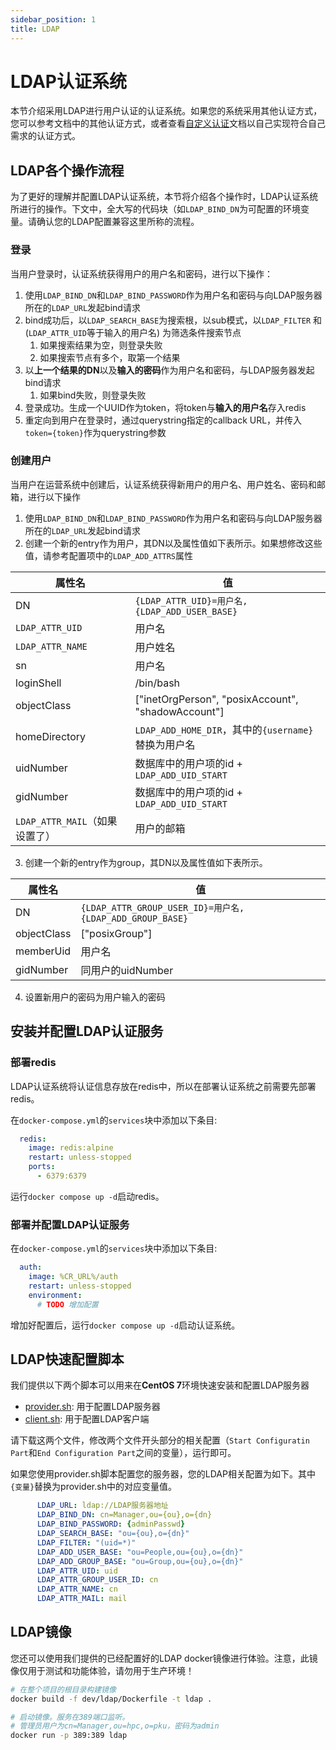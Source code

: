 ```yaml
---
sidebar_position: 1
title: LDAP 
---
```


# LDAP认证系统

本节介绍采用LDAP进行用户认证的认证系统。如果您的系统采用其他认证方式，您可以参考文档中的其他认证方式，或者查看[自定义认证](./custom.md)文档以自己实现符合自己需求的认证方式。

## LDAP各个操作流程

为了更好的理解并配置LDAP认证系统，本节将介绍各个操作时，LDAP认证系统所进行的操作。下文中，全大写的代码块（如`LDAP_BIND_DN`为可配置的环境变量。请确认您的LDAP配置兼容这里所称的流程。

### 登录

当用户登录时，认证系统获得用户的用户名和密码，进行以下操作：

1. 使用`LDAP_BIND_DN`和`LDAP_BIND_PASSWORD`作为用户名和密码与向LDAP服务器所在的`LDAP_URL`发起bind请求
2. bind成功后，以`LDAP_SEARCH_BASE`为搜索根，以sub模式，以`LDAP_FILTER` 和 (`LDAP_ATTR_UID`等于输入的用户名) 为筛选条件搜索节点
   1. 如果搜索结果为空，则登录失败
   2. 如果搜索节点有多个，取第一个结果
3. 以**上一个结果的DN**以及**输入的密码**作为用户名和密码，与LDAP服务器发起bind请求
   1. 如果bind失败，则登录失败
4. 登录成功。生成一个UUID作为token，将token与**输入的用户名**存入redis
5. 重定向到用户在登录时，通过querystring指定的callback URL，并传入`token={token}`作为querystring参数

### 创建用户

当用户在运营系统中创建后，认证系统获得新用户的用户名、用户姓名、密码和邮箱，进行以下操作

1. 使用`LDAP_BIND_DN`和`LDAP_BIND_PASSWORD`作为用户名和密码与向LDAP服务器所在的`LDAP_URL`发起bind请求
2. 创建一个新的entry作为用户，其DN以及属性值如下表所示。如果想修改这些值，请参考配置项中的`LDAP_ADD_ATTRS`属性

| 属性名                         | 值                                                  |
| ------------------------------ | --------------------------------------------------- |
| DN                             | `{LDAP_ATTR_UID}=用户名,{LDAP_ADD_USER_BASE}`       |
| `LDAP_ATTR_UID`                | 用户名                                              |
| `LDAP_ATTR_NAME`               | 用户姓名                                            |
| sn                             | 用户名                                              |
| loginShell                     | /bin/bash                                           |
| objectClass                    | ["inetOrgPerson", "posixAccount", "shadowAccount"]  |
| homeDirectory                  | `LDAP_ADD_HOME_DIR`，其中的`{username}`替换为用户名 |
| uidNumber                      | 数据库中的用户项的id + `LDAP_ADD_UID_START`         |
| gidNumber                      | 数据库中的用户项的id + `LDAP_ADD_UID_START`         |
| `LDAP_ATTR_MAIL`（如果设置了） | 用户的邮箱                                          |

3. 创建一个新的entry作为group，其DN以及属性值如下表所示。

| 属性名      | 值                                                       |
| ----------- | -------------------------------------------------------- |
| DN          | `{LDAP_ATTR_GROUP_USER_ID}=用户名,{LDAP_ADD_GROUP_BASE}` |
| objectClass | ["posixGroup"]                                           |
| memberUid   | 用户名                                                   |
| gidNumber   | 同用户的uidNumber                                        |

4. 设置新用户的密码为用户输入的密码


## 安装并配置LDAP认证服务

### 部署redis

LDAP认证系统将认证信息存放在redis中，所以在部署认证系统之前需要先部署redis。

在`docker-compose.yml`的`services`块中添加以下条目:

```yaml title=docker-compose.yml
  redis:
    image: redis:alpine
    restart: unless-stopped
    ports:
      - 6379:6379
```

运行`docker compose up -d`启动redis。

### 部署并配置LDAP认证服务

在`docker-compose.yml`的`services`块中添加以下条目:

```yaml title=docker-compose.yml
  auth:
    image: %CR_URL%/auth
    restart: unless-stopped
    environment:
      # TODO 增加配置
```

增加好配置后，运行`docker compose up -d`启动认证系统。

## LDAP快速配置脚本

我们提供以下两个脚本可以用来在**CentOS 7**环境快速安装和配置LDAP服务器

- [provider.sh](%REPO_FILE_URL%/scripts/ldap/provider.sh): 用于配置LDAP服务器
- [client.sh](%REPO_FILE_URL%/scripts/ldap/client.sh): 用于配置LDAP客户端

请下载这两个文件，修改两个文件开头部分的相关配置（`Start Configuratin Part`和`End Configuration Part`之间的变量），运行即可。

如果您使用provider.sh脚本配置您的服务器，您的LDAP相关配置为如下。其中`{变量}`替换为provider.sh中的对应变量值。

```yaml
      LDAP_URL: ldap://LDAP服务器地址
      LDAP_BIND_DN: cn=Manager,ou={ou},o={dn}
      LDAP_BIND_PASSWORD: {adminPasswd}
      LDAP_SEARCH_BASE: "ou={ou},o={dn}"
      LDAP_FILTER: "(uid=*)"
      LDAP_ADD_USER_BASE: "ou=People,ou={ou},o={dn}"
      LDAP_ADD_GROUP_BASE: "ou=Group,ou={ou},o={dn}"
      LDAP_ATTR_UID: uid
      LDAP_ATTR_GROUP_USER_ID: cn
      LDAP_ATTR_NAME: cn
      LDAP_ATTR_MAIL: mail
```

## LDAP镜像

您还可以使用我们提供的已经配置好的LDAP docker镜像进行体验。注意，此镜像仅用于测试和功能体验，请勿用于生产环境！

```bash
# 在整个项目的根目录构建镜像 
docker build -f dev/ldap/Dockerfile -t ldap .

# 启动镜像。服务在389端口监听。
# 管理员用户为cn=Manager,ou=hpc,o=pku，密码为admin
docker run -p 389:389 ldap
```